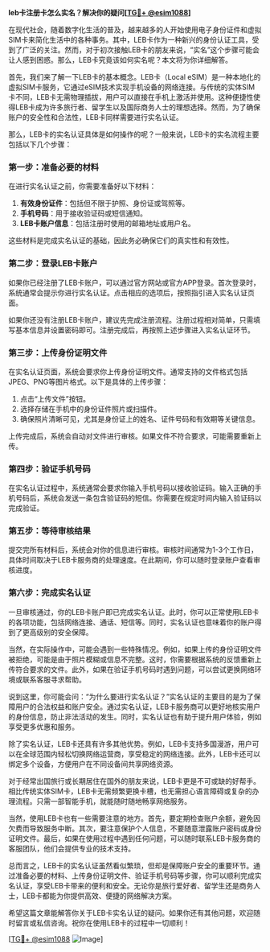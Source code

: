 **leb卡注册卡怎么实名？解决你的疑问[[TG💪+ @esim1088](https://t.me/s/esim1088)]**

在现代社会，随着数字化生活的普及，越来越多的人开始使用电子身份证件和虚拟SIM卡来简化生活中的各种事务。其中，LEB卡作为一种新兴的身份认证工具，受到了广泛的关注。然而，对于初次接触LEB卡的朋友来说，“实名”这个步骤可能会让人感到困惑。那么，LEB卡究竟该如何实名呢？本文将为你详细解答。

首先，我们来了解一下LEB卡的基本概念。LEB卡（Local eSIM）是一种本地化的虚拟SIM卡服务，它通过eSIM技术实现手机设备的网络连接。与传统的实体SIM卡不同，LEB卡无需物理插拔，用户可以直接在手机上激活并使用。这种便捷性使得LEB卡成为许多旅行者、留学生以及国际商务人士的理想选择。然而，为了确保账户的安全性和合法性，LEB卡同样需要进行实名认证。

那么，LEB卡的实名认证具体是如何操作的呢？一般来说，LEB卡的实名流程主要包括以下几个步骤：

### **第一步：准备必要的材料**
在进行实名认证之前，你需要准备好以下材料：
1. **有效身份证件**：包括但不限于护照、身份证或驾照等。
2. **手机号码**：用于接收验证码或短信通知。
3. **LEB卡账户信息**：包括注册时使用的邮箱地址或用户名。

这些材料是完成实名认证的基础，因此务必确保它们的真实性和有效性。

### **第二步：登录LEB卡账户**
如果你已经注册了LEB卡账户，可以通过官方网站或官方APP登录。首次登录时，系统通常会提示你进行实名认证。点击相应的选项后，按照指引进入实名认证页面。

如果你还没有注册LEB卡账户，建议先完成注册流程。注册过程相对简单，只需填写基本信息并设置密码即可。注册完成后，再按照上述步骤进入实名认证环节。

### **第三步：上传身份证明文件**
在实名认证页面，系统会要求你上传身份证明文件。通常支持的文件格式包括JPEG、PNG等图片格式。以下是具体的上传步骤：
1. 点击“上传文件”按钮。
2. 选择存储在手机中的身份证件照片或扫描件。
3. 确保照片清晰可见，尤其是身份证上的姓名、证件号码和有效期等关键信息。

上传完成后，系统会自动对文件进行审核。如果文件不符合要求，可能需要重新上传。

### **第四步：验证手机号码**
在实名认证过程中，系统通常会要求你输入手机号码以接收验证码。输入正确的手机号码后，系统会发送一条包含验证码的短信。你需要在规定时间内输入验证码以完成验证。

### **第五步：等待审核结果**
提交完所有材料后，系统会对你的信息进行审核。审核时间通常为1-3个工作日，具体时间取决于LEB卡服务商的处理速度。在此期间，你可以随时登录账户查看审核进度。

### **第六步：完成实名认证**
一旦审核通过，你的LEB卡账户即已完成实名认证。此时，你可以正常使用LEB卡的各项功能，包括网络连接、通话、短信等。同时，实名认证也意味着你的账户得到了更高级别的安全保障。

当然，在实际操作中，可能会遇到一些特殊情况。例如，如果上传的身份证明文件被拒绝，可能是由于照片模糊或信息不完整。这时，你需要根据系统的反馈重新上传符合要求的文件。此外，如果在验证手机号码时遇到问题，可以尝试更换网络环境或联系客服寻求帮助。

说到这里，你可能会问：“为什么要进行实名认证？”实名认证的主要目的是为了保障用户的合法权益和账户安全。通过实名认证，LEB卡服务商可以更好地核实用户的身份信息，防止非法活动的发生。同时，实名认证也有助于提升用户体验，例如享受更多优惠和服务。

除了实名认证，LEB卡还具有许多其他优势。例如，LEB卡支持多国漫游，用户可以在全球范围内轻松切换网络运营商，享受稳定的网络连接。此外，LEB卡还可以绑定多个设备，方便用户在不同设备间共享网络资源。

对于经常出国旅行或长期居住在国外的朋友来说，LEB卡更是不可或缺的好帮手。相比传统实体SIM卡，LEB卡无需频繁更换卡槽，也无需担心语言障碍或复杂的办理流程。只需一部智能手机，就能随时随地畅享网络服务。

当然，使用LEB卡也有一些需要注意的地方。首先，要定期检查账户余额，避免因欠费而导致服务中断。其次，要注意保护个人信息，不要随意泄露账户密码或身份证明文件。最后，如果在使用过程中遇到任何问题，可以随时联系LEB卡服务商的客服团队，他们会提供专业的技术支持。

总而言之，LEB卡的实名认证虽然看似繁琐，但却是保障账户安全的重要环节。通过准备必要的材料、上传身份证明文件、验证手机号码等步骤，你可以顺利完成实名认证，享受LEB卡带来的便利和安全。无论你是旅行爱好者、留学生还是商务人士，LEB卡都能为你提供高效、便捷的网络解决方案。

希望这篇文章能解答你关于LEB卡实名认证的疑问。如果你还有其他问题，欢迎随时留言或私信咨询。祝你在使用LEB卡的过程中一切顺利！

[[TG💪+ @esim1088](https://t.me/s/esim1088) ![Image](https://i.postimg.cc/4NQfJmqS/Snipaste-2025-05-13-00-14-12.png)]
